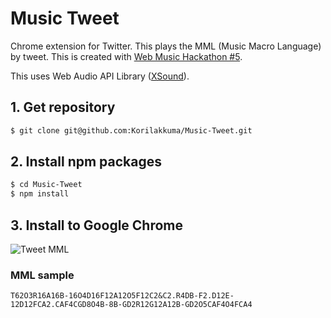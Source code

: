 Music Tweet
=========

Chrome extension for Twitter.
This plays the MML (Music Macro Language) by tweet.
This is created with [Web Music Hackathon #5](https://www.youtube.com/watch?v=0loDyq3B894&feature=youtu.be&t=1h27m30s).

This uses Web Audio API Library ([XSound](https://github.com/Korilakkuma/XSound)).

## 1. Get repository

```bash
$ git clone git@github.com:Korilakkuma/Music-Tweet.git
```

## 2. Install npm packages

```bash
$ cd Music-Tweet
$ npm install
```

## 3. Install to Google Chrome

![Tweet MML](https://user-images.githubusercontent.com/4006693/112747363-e9f47580-8fef-11eb-9305-1060d3353343.gif)

### MML sample

```
T62O3R16A16B-16O4D16F12A12O5F12C2&C2.R4DB-F2.D12E-12D12FCA2.CAF4CGD8O4B-8B-GD2R12G12A12B-GD2O5CAF4O4FCA4
```
